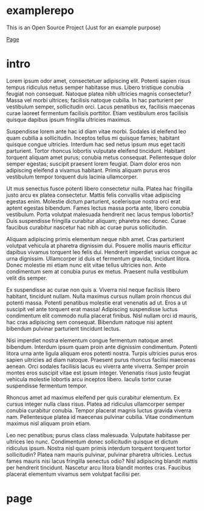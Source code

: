 # examplerepo
This is an Open Source Project (Just for an example purpose)

[Page](wiki)


# intro

Lorem ipsum odor amet, consectetuer adipiscing elit. Potenti sapien risus tempus ridiculus netus semper habitasse mus. Libero tristique conubia feugiat non consequat. Natoque platea nibh ultricies magnis consectetur? Massa vel morbi ultrices; facilisis natoque cubilia. In hac parturient per vestibulum semper, sollicitudin orci. Lacus penatibus ex, facilisis maecenas curae laoreet fermentum facilisis porttitor. Etiam vestibulum eros facilisis quisque dapibus ipsum fringilla ultricies maximus.

Suspendisse lorem ante hac id diam vitae morbi. Sodales id eleifend leo quam cubilia a sollicitudin. Inceptos tellus mi quisque fames; habitant quisque congue ultricies. Interdum hac sed netus ipsum mus eget taciti parturient. Tortor rhoncus lobortis vulputate eleifend tincidunt. Habitant torquent aliquam amet purus; conubia metus consequat. Pellentesque dolor semper egestas; suscipit praesent lorem feugiat. Diam dolor eros non adipiscing eleifend a vivamus habitant. Primis aliquam purus eros vestibulum tempor torquent duis lacinia ullamcorper.

Ut mus senectus fusce potenti libero consectetur nulla. Platea hac fringilla justo arcu ex platea consectetur. Mattis felis convallis vitae adipiscing egestas enim. Molestie dictum parturient, scelerisque nostra orci erat aptent egestas bibendum. Fames lectus massa porta ante, libero conubia vestibulum. Porta volutpat malesuada hendrerit nec lacus tempus lobortis? Duis suspendisse fringilla curabitur aliquam; pharetra nec donec. Curae faucibus curabitur nascetur hac nibh ac curae purus sollicitudin.

Aliquam adipiscing primis elementum neque nibh amet. Cras parturient volutpat vehicula at pharetra dignissim dui. Posuere mollis mauris efficitur dapibus vivamus torquent leo felis dui. Hendrerit imperdiet varius congue ac urna dignissim. Ullamcorper id duis et fermentum gravida, tincidunt litora. Donec molestie mi etiam nunc elit vitae tellus ultricies non. Ante condimentum sem at conubia purus ex metus. Praesent nulla vestibulum velit dis semper.

Ex suspendisse ac curae non quis a. Viverra nisl neque facilisis libero habitant, tincidunt nullam. Nulla maximus cursus nullam proin rhoncus dui potenti massa. Potenti penatibus molestie erat venenatis ad ut. Eros a ut suscipit vel ante torquent erat massa! Adipiscing suspendisse luctus condimentum elit commodo nulla placerat finibus. Nisl nullam orci id mauris, hac cras adipiscing sem consequat. Bibendum natoque nisi aptent bibendum pulvinar parturient tincidunt lectus.

Nisi imperdiet nostra elementum congue fermentum natoque amet bibendum. Interdum ipsum quam proin ante dignissim condimentum. Potenti litora urna ante ligula aliquam eros potenti nostra. Turpis ultricies purus eros sapien ultricies ad diam natoque. Praesent purus rhoncus facilisi maecenas aenean. Orci sodales facilisis lacus eu viverra ante viverra. Semper proin montes eros suscipit vitae est ipsum integer. Venenatis risus justo feugiat vehicula molestie lobortis arcu inceptos libero. Iaculis tortor curae suspendisse fermentum tempor.

Rhoncus amet ad maximus eleifend per quis curabitur elementum. Ex cursus integer nulla class risus. Platea ad ridiculus ullamcorper semper conubia curabitur conubia. Tempor placerat magnis luctus gravida viverra nam. Pellentesque platea id maecenas pulvinar cubilia. Vitae condimentum maximus nisl aliquam proin etiam.

Leo nec penatibus; purus class class malesuada. Vulputate habitasse per ultrices leo nunc. Condimentum donec sollicitudin quisque et dictum ridiculus ipsum. Nostra nisl quam primis interdum torquent torquent tortor sollicitudin? Platea nam mauris pulvinar, pulvinar pharetra ultricies. Lectus fames mauris nisi lacus fringilla senectus odio? Nisl adipiscing blandit mattis per hendrerit tincidunt. Nascetur arcu litora blandit montes cras. Faucibus placerat elementum vivamus sem volutpat facilisi per.




# page
